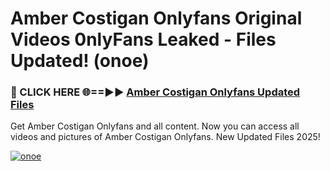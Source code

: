 # Amber Costigan Onlyfans Original Videos 0nlyFans Leaked - Files Updated! (onoe)

<h3>🔴 CLICK HERE 🌐==►► <a href="https://tinyurl.com/2jnfzry5" rel="nofollow">Amber Costigan Onlyfans Updated Files</a></h3>

Get Amber Costigan Onlyfans and all content. Now you can access all videos and pictures of Amber Costigan Onlyfans. New Updated Files 2025!

[![onoe](https://i.imgur.com/GyGTBgg.gif)](https://tinyurl.com/2jnfzry5)
